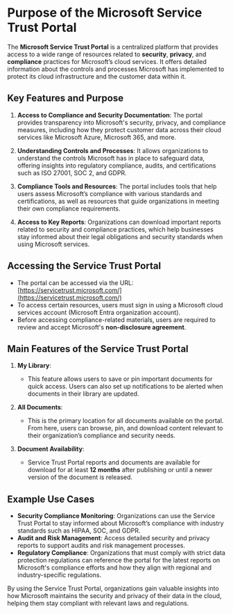 # Purpose of the Microsoft Service Trust Portal

The **Microsoft Service Trust Portal** is a centralized platform that provides access to a wide range of resources related to **security**, **privacy**, and **compliance** practices for Microsoft’s cloud services. It offers detailed information about the controls and processes Microsoft has implemented to protect its cloud infrastructure and the customer data within it.

## Key Features and Purpose

1. **Access to Compliance and Security Documentation**: The portal provides transparency into Microsoft's security, privacy, and compliance measures, including how they protect customer data across their cloud services like Microsoft Azure, Microsoft 365, and more.

2. **Understanding Controls and Processes**: It allows organizations to understand the controls Microsoft has in place to safeguard data, offering insights into regulatory compliance, audits, and certifications such as ISO 27001, SOC 2, and GDPR.

3. **Compliance Tools and Resources**: The portal includes tools that help users assess Microsoft’s compliance with various standards and certifications, as well as resources that guide organizations in meeting their own compliance requirements.

4. **Access to Key Reports**: Organizations can download important reports related to security and compliance practices, which help businesses stay informed about their legal obligations and security standards when using Microsoft services.

## Accessing the Service Trust Portal

- The portal can be accessed via the URL: [https://servicetrust.microsoft.com/](https://servicetrust.microsoft.com/)
- To access certain resources, users must sign in using a Microsoft cloud services account (Microsoft Entra organization account).
- Before accessing compliance-related materials, users are required to review and accept Microsoft's **non-disclosure agreement**.

## Main Features of the Service Trust Portal

1. **My Library**:
   - This feature allows users to save or pin important documents for quick access. Users can also set up notifications to be alerted when documents in their library are updated.

2. **All Documents**:
   - This is the primary location for all documents available on the portal. From here, users can browse, pin, and download content relevant to their organization’s compliance and security needs.

3. **Document Availability**:
   - Service Trust Portal reports and documents are available for download for at least **12 months** after publishing or until a newer version of the document is released.

## Example Use Cases

- **Security Compliance Monitoring**: Organizations can use the Service Trust Portal to stay informed about Microsoft’s compliance with industry standards such as HIPAA, SOC, and GDPR.
- **Audit and Risk Management**: Access detailed security and privacy reports to support audits and risk management processes.
- **Regulatory Compliance**: Organizations that must comply with strict data protection regulations can reference the portal for the latest reports on Microsoft's compliance efforts and how they align with regional and industry-specific regulations.

By using the Service Trust Portal, organizations gain valuable insights into how Microsoft maintains the security and privacy of their data in the cloud, helping them stay compliant with relevant laws and regulations.
